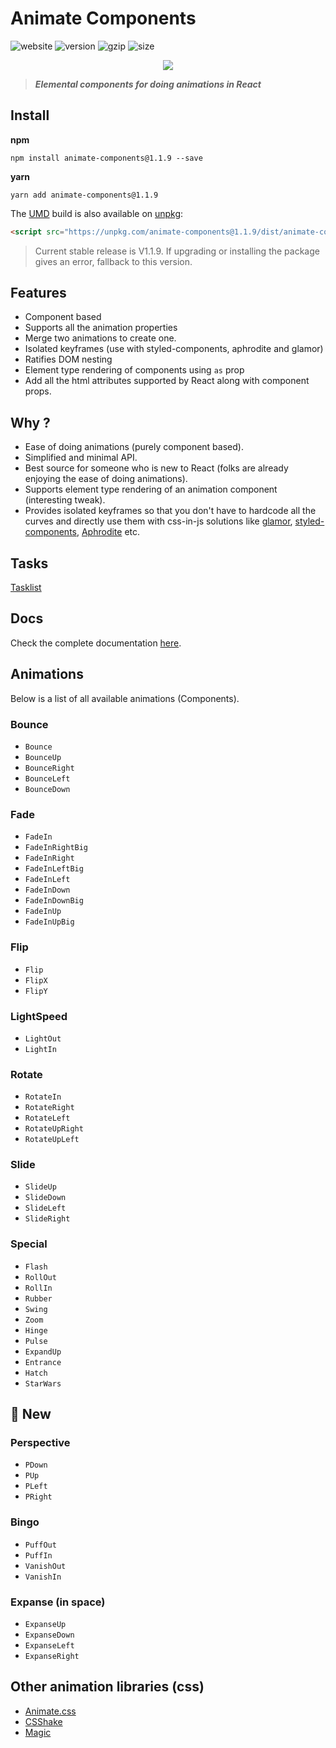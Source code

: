 # Animate Components
![website](https://img.shields.io/badge/website-up-brightgreen.svg)
![version](https://img.shields.io/badge/animate--components-1.1.9-brightgreen.svg)
![gzip](https://img.shields.io/badge/gzip%20size-9.09%20KB-brightgreen.svg)
![size](https://img.shields.io/badge/size-58.8%20KB-brightgreen.svg)

<p align="center">
	<img src="https://i.gyazo.com/64801677fb24b4492eb0b90870ead297.gif" />
</p>

> ***Elemental components for doing animations in React***

## Install

**npm**

```
npm install animate-components@1.1.9 --save
```

**yarn**

```
yarn add animate-components@1.1.9
```

The [UMD](https://github.com/umdjs/umd) build is also available on [unpkg](https://unpkg.com):

```html
<script src="https://unpkg.com/animate-components@1.1.9/dist/animate-components.min.js"></script>
```

> Current stable release is V1.1.9. If upgrading or installing the package gives an error, fallback to this version.

## Features

* Component based
* Supports all the animation properties
* Merge two animations to create one.
* Isolated keyframes (use with styled-components, aphrodite and glamor)
* Ratifies DOM nesting
* Element type rendering of components using `as` prop
* Add all the html attributes supported by React along with component props.

## Why ?

* Ease of doing animations (purely component based).
* Simplified and minimal API.
* Best source for someone who is new to React (folks are already enjoying the ease of doing animations).
* Supports element type rendering of an animation component (interesting tweak).
* Provides isolated keyframes so that you don't have to hardcode all the curves and directly use them with css-in-js solutions like [glamor](https://github.com/threepointone/glamor), [styled-components](https://github.com/styled-components/styled-components), [Aphrodite](https://github.com/Khan/aphrodite) etc.

## Tasks

[Tasklist](https://github.com/nitin42/animate-components/blob/master/tasks.md)

## Docs
Check the complete documentation [here](./docs).

## Animations

Below is a list of all available animations (Components).

### Bounce

* `Bounce`
* `BounceUp`
* `BounceRight`
* `BounceLeft`
* `BounceDown`

### Fade

* `FadeIn`
* `FadeInRightBig`
* `FadeInRight`
* `FadeInLeftBig`
* `FadeInLeft`
* `FadeInDown`
* `FadeInDownBig`
* `FadeInUp`
* `FadeInUpBig`

### Flip

* `Flip`
* `FlipX`
* `FlipY`

### LightSpeed

* `LightOut`
* `LightIn`

### Rotate

* `RotateIn`
* `RotateRight`
* `RotateLeft`
* `RotateUpRight`
* `RotateUpLeft`

### Slide

* `SlideUp`
* `SlideDown`
* `SlideLeft`
* `SlideRight`

### Special

* `Flash`
* `RollOut`
* `RollIn`
* `Rubber`
* `Swing`
* `Zoom`
* `Hinge`
* `Pulse`
* `ExpandUp`
* `Entrance`
* `Hatch`
* `StarWars`

## 🚀 New
### Perspective

* `PDown`
* `PUp` 
* `PLeft`
* `PRight`

### Bingo

* `PuffOut`
* `PuffIn`
* `VanishOut`
* `VanishIn`

### Expanse (in space)

* `ExpanseUp`
* `ExpanseDown`
* `ExpanseLeft`
* `ExpanseRight`

## Other animation libraries (css)

* [Animate.css](https://daneden.github.io/animate.css/)
* [CSShake](http://elrumordelaluz.github.io/csshake/#1)
* [Magic](https://minimamente.com/example/magic_animations/)
